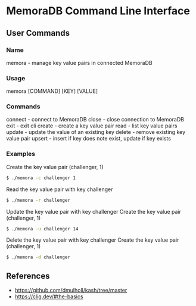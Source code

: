 # MemoraDB Command Line Interface
## User Commands
### Name
memora - manage key value pairs in connected MemoraDB

### Usage
memora [COMMAND] [KEY] [VALUE]

### Commands 
connect - connect to MemoraDB
close - close connection to MemoraDB
exit - exit cli
create - create a key value pair
read - list key value pairs
update - update the value of an existing key
delete - remove existing key value pair
upsert - insert if key does note exist, update if key exists

### Examples
Create the key value pair (challenger, 1)
```bash
$ ./memora -c challenger 1
```

Read the key value pair with key challenger
```bash
$ ./memora -r challenger
```

Update the key value pair with key challenger
Create the key value pair (challenger, 1)
```bash
$ ./memora -u challenger 14
```

Delete the key value pair with key challenger
Create the key value pair (challenger, 1)
```bash
$ ./memora -d challenger
```

## References
- https://github.com/dmulholl/kash/tree/master
- https://clig.dev/#the-basics